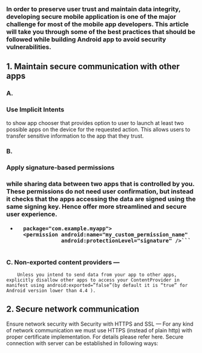 ### In order to preserve user trust and maintain data integrity, developing secure mobile application is one of the major challenge for most of the mobile app developers. This article will take you through some of the best practices that should be followed while building Android app to avoid security vulnerabilities.

## 1. Maintain secure communication with other apps

### A. 
<h3> Use Implicit Intents</h3> to show app chooser that provides option to user to launch at least two possible apps on the device for the requested action. This allows users to transfer sensitive information to the app that they trust.

### B. 
<h3> Apply signature-based permissions<h3/> while sharing data between two apps that is controlled by you. These permissions do not need user confirmation, but instead it checks that the apps accessing the data are signed using the same signing key. Hence offer more streamlined and secure user experience.

* ```<manifest xmlns:android="http://schemas.android.com/apk/res/android"
    package="com.example.myapp">
    <permission android:name="my_custom_permission_name"
                android:protectionLevel="signature" />```
        
### C. Non-exported content providers —
        Unless you intend to send data from your app to other apps, explicitly disallow other apps to access your ContentProvider in manifest using android:exported=”false”(by default it is “true” for Android version lower than 4.4 ).
                
## 2. Secure network communication 
Ensure network security with Security with HTTPS and SSL — For any kind of network communication we must use HTTPS (instead of plain http) with proper certificate implementation. For details please refer here.
Secure connection with server can be established in following ways:
